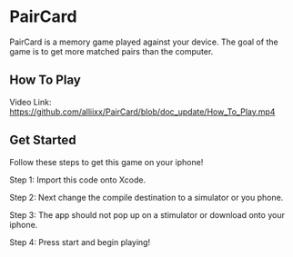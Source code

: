 # PairCard
PairCard is a memory game played against your device. The goal of the game is to get more matched pairs than the computer.

## How To Play
Video Link: https://github.com/alliixx/PairCard/blob/doc_update/How_To_Play.mp4

## Get Started
Follow these steps to get this game on your iphone!

Step 1: Import this code onto Xcode.

Step 2: Next change the compile destination to a simulator or you phone.

Step 3: The app should not pop up on a stimulator or download onto your iphone.

Step 4: Press start and begin playing!
